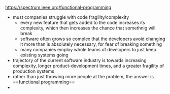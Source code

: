 https://spectrum.ieee.org/functional-programming
- must companies struggle with code fragility/complexity
	- every new feature that gets added to the code increases its complexity, which then increases the chance that somethnig will break
	- software often grows so complex that the developers avoid changing it more than is absolutely necessary, for fear of breaking something
	- many companies employ whole teams of developers to just keep existing systems going
- trajectory of the current software industry is towards increasing complexity, longer product-development times, and a greater fragility of production systems
- rather than just throwing more people at the problem, the answer is ==functional programming==
- 